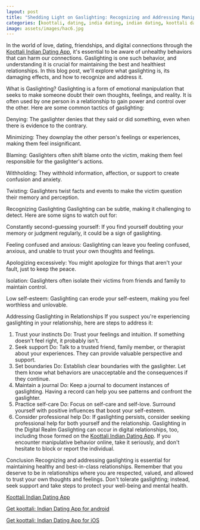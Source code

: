 ```yaml
---
layout: post
title: "Shedding Light on Gaslighting: Recognizing and Addressing Manipulation in Relationships || Koottali Indian Dating App"
categories: [koottali, dating, india dating, indian dating, koottali dating app]v
image: assets/images/hac6.jpg
---
```


In the world of love, dating, friendships, and digital connections through the [Koottali Indian Dating App](https://koottali.com/download), it's essential to be aware of unhealthy behaviors that can harm our connections. Gaslighting is one such behavior, and understanding it is crucial for maintaining the best and healthiest relationships. In this blog post, we'll explore what gaslighting is, its damaging effects, and how to recognize and address it.

What is Gaslighting?
Gaslighting is a form of emotional manipulation that seeks to make someone doubt their own thoughts, feelings, and reality. It is often used by one person in a relationship to gain power and control over the other. Here are some common tactics of gaslighting:

Denying: The gaslighter denies that they said or did something, even when there is evidence to the contrary.

Minimizing: They downplay the other person's feelings or experiences, making them feel insignificant.

Blaming: Gaslighters often shift blame onto the victim, making them feel responsible for the gaslighter's actions.

Withholding: They withhold information, affection, or support to create confusion and anxiety.

Twisting: Gaslighters twist facts and events to make the victim question their memory and perception.

Recognizing Gaslighting
Gaslighting can be subtle, making it challenging to detect. Here are some signs to watch out for:

Constantly second-guessing yourself: If you find yourself doubting your memory or judgment regularly, it could be a sign of gaslighting.

Feeling confused and anxious: Gaslighting can leave you feeling confused, anxious, and unable to trust your own thoughts and feelings.

Apologizing excessively: You might apologize for things that aren't your fault, just to keep the peace.

Isolation: Gaslighters often isolate their victims from friends and family to maintain control.

Low self-esteem: Gaslighting can erode your self-esteem, making you feel worthless and unlovable.

Addressing Gaslighting in Relationships
If you suspect you're experiencing gaslighting in your relationship, here are steps to address it:

1. Trust your instincts
   Do: Trust your feelings and intuition. If something doesn't feel right, it probably isn't.
2. Seek support
   Do: Talk to a trusted friend, family member, or therapist about your experiences. They can provide valuable perspective and support.
3. Set boundaries
   Do: Establish clear boundaries with the gaslighter. Let them know what behaviors are unacceptable and the consequences if they continue.
4. Maintain a journal
   Do: Keep a journal to document instances of gaslighting. Having a record can help you see patterns and confront the gaslighter.
5. Practice self-care
   Do: Focus on self-care and self-love. Surround yourself with positive influences that boost your self-esteem.
6. Consider professional help
   Do: If gaslighting persists, consider seeking professional help for both yourself and the relationship.
   Gaslighting in the Digital Realm
   Gaslighting can occur in digital relationships, too, including those formed on the [Koottali Indian Dating App](https://koottali.com/download). If you encounter manipulative behavior online, take it seriously, and don't hesitate to block or report the individual.

Conclusion
Recognizing and addressing gaslighting is essential for maintaining healthy and best-in-class relationships. Remember that you deserve to be in relationships where you are respected, valued, and allowed to trust your own thoughts and feelings. Don't tolerate gaslighting; instead, seek support and take steps to protect your well-being and mental health.

[Koottali Indian Dating App](https://koottali.com/download)

[Get koottali: Indian Dating App for android](https://play.google.com/store/apps/details?id=com.koottali.app&hl=en_IN&gl=US)

[Get koottali: Indian Dating App for iOS](https://apps.apple.com/us/app/koottali-connect-with-mallus/id6448742453)

